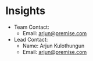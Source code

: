 # Insights
* Team Contact:
  * Email: arjun@premise.com
* Lead Contact:
  * Name: Arjun Kulothungun
  * Email: arjun@premise.com
